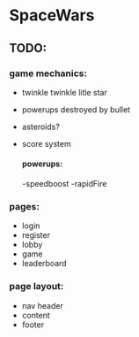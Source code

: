 # SpaceWars

## TODO:

  ### game mechanics:
  - twinkle twinkle litle star
  - powerups destroyed by bullet
  - asteroids?
  - score system

    #### powerups:
    -speedboost
    -rapidFire


  ### pages:
  - login
  - register
  - lobby
  - game
  - leaderboard

  ### page layout:
  - nav header
  - content
  - footer

